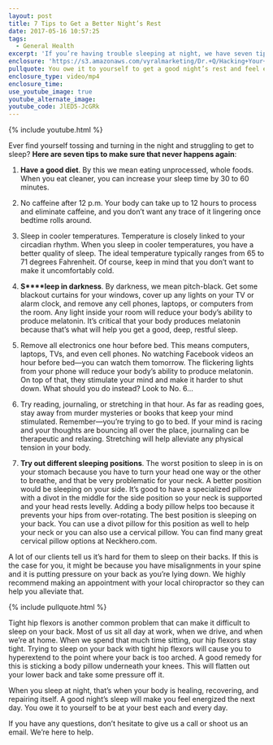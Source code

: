 ```yaml
---
layout: post
title: 7 Tips to Get a Better Night’s Rest
date: 2017-05-16 10:57:25
tags:
  - General Health
excerpt: 'If you’re having trouble sleeping at night, we have seven tips we want to share today that can help you.'
enclosure: 'https://s3.amazonaws.com/vyralmarketing/Dr.+Q/Hacking+Your+Health+Hacking+Your+Sleep.mp4'
pullquote: You owe it to yourself to get a good night’s rest and feel energized the next day.
enclosure_type: video/mp4
enclosure_time:
use_youtube_image: true
youtube_alternate_image:
youtube_code: JlED5-JcGRk
---
```



{% include youtube.html %}

Ever find yourself tossing and turning in the night and struggling to get to sleep? **Here are seven tips to make sure that never happens again**:

1. **Have a good diet**. By this we mean eating unprocessed, whole foods. When you eat cleaner, you can increase your sleep time by 30 to 60 minutes.&nbsp;

2. No caffeine after 12 p.m. Your body can take up to 12 hours to process and eliminate caffeine, and you don’t want any trace of it lingering once bedtime rolls around.&nbsp;

3. Sleep in cooler temperatures. Temperature is closely linked to your circadian rhythm. When you sleep in cooler temperatures, you have a better quality of sleep. The ideal temperature typically ranges from 65 to 71 degrees Fahrenheit. Of course, keep in mind that you don’t want to make it uncomfortably cold.&nbsp;

4. **S****leep in darkness**. By darkness, we mean pitch-black. Get some blackout curtains for your windows, cover up any lights on your TV or alarm clock, and remove any cell phones, laptops, or computers from the room. Any light inside your room will reduce your body’s ability to produce melatonin. It’s critical that your body produces melatonin because that’s what will help you get a good, deep, restful sleep. &nbsp;

5. Remove all electronics one hour before bed. This means computers, laptops, TVs, and even cell phones. No watching Facebook videos an hour before bed—you can watch them tomorrow. The flickering lights from your phone will reduce your body’s ability to produce melatonin. On top of that, they stimulate your mind and make it harder to shut down. What should you do instead? Look to No. 6…

6. Try reading, journaling, or stretching in that hour. As far as reading goes, stay away from murder mysteries or books that keep your mind stimulated. Remember—you’re trying to go to bed. If your mind is racing and your thoughts are bouncing all over the place, journaling can be therapeutic and relaxing. Stretching will help alleviate any physical tension in your body.

7. **Try out different sleeping positions**. The worst position to sleep in is on your stomach because you have to turn your head one way or the other to breathe, and that be very problematic for your neck. A better position would be sleeping on your side. It’s good to have a specialized pillow with a divot in the middle for the side position so your neck is supported and your head rests levelly. Adding a body pillow helps too because it prevents your hips from over-rotating. The best position is sleeping on your back. You can use a divot pillow for this position as well to help your neck or you can also use a cervical pillow. You can find many great cervical pillow options at Neckhero.com.&nbsp;

A lot of our clients tell us it’s hard for them to sleep on their backs. If this is the case for you, it might be because you have misalignments in your spine and it is putting pressure on your back as you’re lying down. We highly recommend making an appointment with your local chiropractor so they can help you alleviate that.&nbsp;

{% include pullquote.html %}

Tight hip flexors is another common problem that can make it difficult to sleep on your back. Most of us sit all day at work, when we drive, and when we’re at home. When we spend that much time sitting, our hip flexors stay tight. Trying to sleep on your back with tight hip flexors will cause you to hyperextend to the point where your back is too arched. A good remedy for this is sticking a body pillow underneath your knees. This will flatten out your lower back and take some pressure off it.&nbsp;

When you sleep at night, that’s when your body is healing, recovering, and repairing itself. A good night’s sleep will make you feel energized the next day. You owe it to yourself to be at your best each and every day.&nbsp;

If you have any questions, don’t hesitate to give us a call or shoot us an email. We’re here to help.&nbsp;
